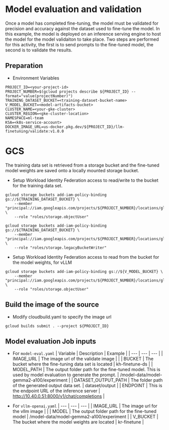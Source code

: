 # Model evaluation and validation

Once a model has completed fine-tuning, the model must be validated for precision and accuracy
against the dataset used to fine-tune the model. In this example, the model is deployed on an 
inference serving engine to host the model for the model validaiton to take place.  Two steps are performed
for this activity, the first is to send prompts to the fine-tuned model, the second is to validate the results.

## Preparation
- Environment Variables
```
PROJECT_ID=<your-project-id>
PROJECT_NUMBER=$(gcloud projects describe ${PROJECT_ID} --format="value(projectNumber)")
TRAINING_DATASET_BUCKET=<training-dataset-bucket-name>
V_MODEL_BUCKET=<model-artifacts-bucket>
CLUSTER_NAME=<your-gke-cluster>
CLUSTER_REGION=<gke-cluster-location>
NAMESPACE=ml-team
KSA=<k8s-service-account>
DOCKER_IMAGE_URL=us-docker.pkg.dev/${PROJECT_ID}/llm-finetuning/validate:v1.0.0
```

# GCS
The training data set is retrieved from a storage bucket and the fine-tuned model weights are saved onto a locally mounted storage bucket.

- Setup Workload Identity Federation access to read/write to the bucket for the training data set.
```
gcloud storage buckets add-iam-policy-binding gs://${TRAINING_DATASET_BUCKET} \
    --member "principal://iam.googleapis.com/projects/${PROJECT_NUMBER}/locations/global/workloadIdentityPools/${PROJECT_ID}.svc.id.goog/subject/ns/${NAMESPACE}/sa/${KSA}" \
    --role "roles/storage.objectUser"
```

```
gcloud storage buckets add-iam-policy-binding gs://${TRAINING_DATASET_BUCKET} \
    --member "principal://iam.googleapis.com/projects/${PROJECT_NUMBER}/locations/global/workloadIdentityPools/${PROJECT_ID}.svc.id.goog/subject/ns/${NAMESPACE}/sa/${KSA}" \
    --role "roles/storage.legacyBucketWriter"
```

- Setup Workload Identity Federation access to read from the bucket for the model weights, for vLLM
```
gcloud storage buckets add-iam-policy-binding gs://${V_MODEL_BUCKET} \
    --member "principal://iam.googleapis.com/projects/${PROJECT_NUMBER}/locations/global/workloadIdentityPools/${PROJECT_ID}.svc.id.goog/subject/ns/${NAMESPACE}/sa/${KSA}" \
    --role "roles/storage.objectUser"
```

## Build the image of the source
- Modify cloudbuild.yaml to specify the image url
```
gcloud builds submit . --project ${PROJECT_ID}
```

## Model evaluation Job inputs
- For `model-eval.yaml`
| Variable | Description | Example |
| --- | --- | --- |
| IMAGE_URL | The image url of the validate image | |
| BUCKET | The bucket where the fine-tuning data set is located | kh-finetune-ds | 
| MODEL_PATH | The output folder path for the fine-tuned model.  This is used by model evaluation to generate the prompt. | /model-data/model-gemma2-a100/experiment |
| DATASET_OUTPUT_PATH | The folder path of the generated output data set. | dataset/output |
| ENDPOINT | This is the endpoint URL of the inference server | http://10.40.0.51:8000/v1/chat/completions | 

- For `vllm-openai.yaml`
| --- | --- | --- |
| IMAGE_URL | The image url for the vllm image | |
| MODEL | The output folder path for the fine-tuned model | /model-data/model-gemma2-a100/experiment |
| V_BUCKET | The bucket where the model weights are located | kr-finetune |
